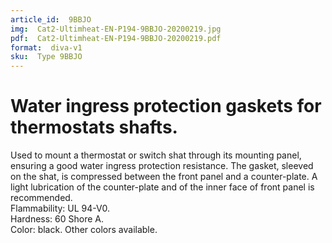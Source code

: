 ```yaml
---
article_id:  9BBJO
img:  Cat2-Ultimheat-EN-P194-9BBJO-20200219.jpg
pdf:  Cat2-Ultimheat-EN-P194-9BBJO-20200219.pdf
format:  diva-v1
sku:  Type 9BBJO
---
```

# Water ingress protection gaskets for thermostats shafts.

Used to mount a thermostat or switch shat through its mounting panel, 
ensuring a good water ingress protection resistance. The gasket, 
sleeved on the shat, is compressed between the front panel and 
a counter-plate. A light lubrication of the counter-plate and 
of the inner face of front panel is recommended.  
Flammability: UL 94-V0.  
Hardness: 60 Shore A.  
Color: black. Other colors available.  

